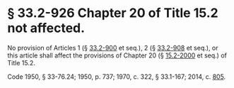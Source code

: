 # § 33.2-926 Chapter 20 of Title 15.2 not affected.

<p>No provision of Articles 1 (§ <a href='http://law.lis.virginia.gov/vacode/33.2-900/'>33.2-900</a> et seq.), 2 (§ <a href='http://law.lis.virginia.gov/vacode/33.2-908/'>33.2-908</a> et seq.), or this article shall affect the provisions of Chapter 20 (§ <a href='http://law.lis.virginia.gov/vacode/15.2-2000/'>15.2-2000</a> et seq.) of Title 15.2.</p><p>Code 1950, § 33-76.24; 1950, p. 737; 1970, c. 322, § 33.1-167; 2014, c. <a href='http://lis.virginia.gov/cgi-bin/legp604.exe?141+ful+CHAP0805'>805</a>.</p>